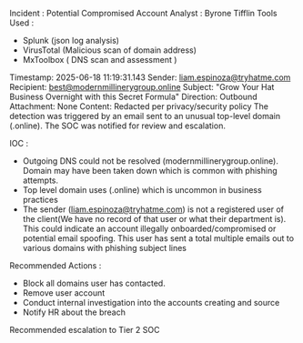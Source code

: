 Incident : Potential Compromised Account
Analyst : Byrone Tifflin
Tools Used :

- Splunk (json log analysis)
- VirusTotal (Malicious scan of domain address)
- MxToolbox ( DNS scan and assessment )

Timestamp: 2025-06-18 11:19:31.143
Sender: liam.espinoza@tryhatme.com
Recipient: best@modernmillinerygroup.online
Subject: "Grow Your Hat Business Overnight with this Secret Formula"
Direction: Outbound
Attachment: None
Content: Redacted per privacy/security policy
The detection was triggered by an email sent to an unusual top-level domain (.online). The SOC was notified for review and escalation.

IOC : 
- Outgoing DNS could not be resolved (modernmillinerygroup.online).  Domain may have been taken down which is common with phishing attempts.
- Top level domain uses (.online) which is uncommon in business practices
- The sender (liam.espinoza@tryhatme.com) is not a registered user of the client(We have no record of that user or what their department is). This could indicate an account illegally onboarded/compromised or potential email spoofing. This user has sent a total multiple emails out to various domains with phishing subject lines

Recommended Actions : 
- Block all domains user has contacted.
- Remove user account
- Conduct internal investigation into the accounts creating and source
- Notify HR about the breach

Recommended escalation to Tier 2 SOC
